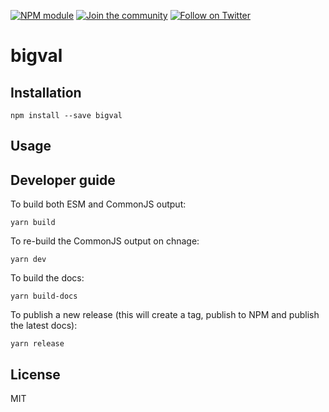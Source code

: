 [![NPM module](https://badge.fury.io/js/bigval.svg)](https://badge.fury.io/js/bigval)
[![Join the community](https://img.shields.io/badge/Chat%20on-Telegram-brightgreen.svg?color=0088cc)](https://t.me/erdDEV)
[![Follow on Twitter](https://img.shields.io/twitter/url/http/shields.io.svg?style=social&label=Follow&maxAge=2592000)](https://twitter.com/erd_dev)

# bigval


## Installation

```
npm install --save bigval
```

## Usage

## Developer guide

To build both ESM and CommonJS output:

```shell
yarn build
```

To re-build the CommonJS output on chnage:

```shell
yarn dev
```

To build the docs:

```shell
yarn build-docs
```

To publish a new release (this will create a tag, publish to NPM and publish the latest docs):

```shell
yarn release
```

## License

MIT